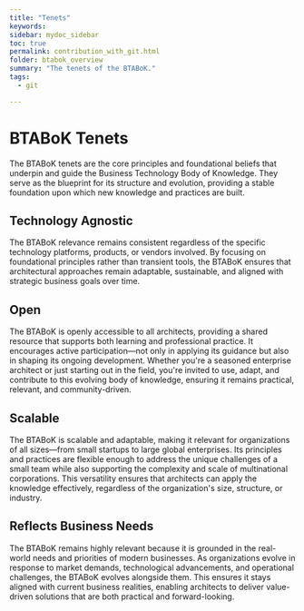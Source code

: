 ```yaml
---
title: "Tenets"
keywords: 
sidebar: mydoc_sidebar
toc: true
permalink: contribution_with_git.html
folder: btabok_overview
summary: "The tenets of the BTABoK."
tags: 
  - git

---
```


# BTABoK Tenets

The BTABoK tenets are the core principles and foundational beliefs that underpin and guide the Business Technology Body of Knowledge. They serve as the blueprint for its structure and evolution, providing a stable foundation upon which new knowledge and practices are built.

## Technology Agnostic

The BTABoK relevance remains consistent regardless of the specific technology platforms, products, or vendors involved. By focusing on foundational principles rather than transient tools, the BTABoK ensures that architectural approaches remain adaptable, sustainable, and aligned with strategic business goals over time.


## Open

The BTABoK is openly accessible to all architects, providing a shared resource that supports both learning and professional practice. It encourages active participation—not only in applying its guidance but also in shaping its ongoing development. Whether you're a seasoned enterprise architect or just starting out in the field, you're invited to use, adapt, and contribute to this evolving body of knowledge, ensuring it remains practical, relevant, and community-driven.

## Scalable

The BTABoK  is scalable and adaptable, making it relevant for organizations of all sizes—from small startups to large global enterprises. Its principles and practices are flexible enough to address the unique challenges of a small team while also supporting the complexity and scale of multinational corporations. This versatility ensures that architects can apply the knowledge effectively, regardless of the organization's size, structure, or industry.

## Reflects Business Needs

The BTABoK remains highly relevant because it is grounded in the real-world needs and priorities of modern businesses. As organizations evolve in response to market demands, technological advancements, and operational challenges, the BTABoK  evolves alongside them. This ensures it stays aligned with current business realities, enabling architects to deliver value-driven solutions that are both practical and forward-looking.

